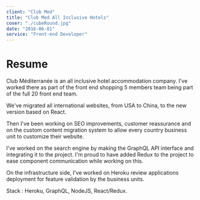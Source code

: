 ```yaml
---
client: "Club Med"
title: "Club Med All Inclusive Hotels"
cover: "./cubeRound.jpg"
date: "2016-06-01"
service: "Front-end Developer"
---
```

# Resume

Club Méditerranée is an all inclusive hotel accommodation company. I've worked there as part of the front end shopping 5 members team being part of the full 20 front end team.

We've migrated all international websites, from USA to China, to the new version based on React.

Then I've been working on SEO improvements, customer reassurance and on the custom content migration system to allow every country business unit to customize their website.

I've worked on the search engine by making the GraphQL API interface and integrating it to the project. I'm proud to have added Redux to the project to ease component communication while working on this.

On the infrastructure side, I've worked on Heroku review applications deployment for feature validation by the business units.

Stack : Heroku, GraphQL, NodeJS, React/Redux.